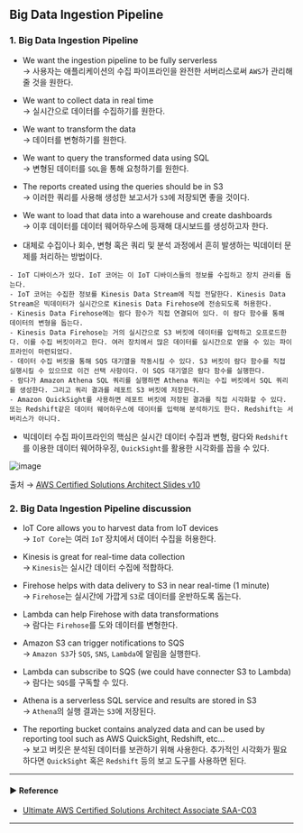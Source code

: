 ## Big Data Ingestion Pipeline
### 1. Big Data Ingestion Pipeline
- We want the ingestion pipeline to be fully serverless  
→ 사용자는 애플리케이션의 수집 파이프라인을 완전한 서버리스로써 `AWS`가 관리해 줄 것을 원한다.

- We want to collect data in real time  
→ 실시간으로 데이터를 수집하기를 원한다.

- We want to transform the data  
→ 데이터를 변형하기를 원한다.

- We want to query the transformed data using SQL  
→ 변형된 데이터를 `SQL`을 통해 요청하기를 원한다.

- The reports created using the queries should be in S3  
→ 이러한 쿼리를 사용해 생성한 보고서가 `S3`에 저장되면 좋을 것이다.

- We want to load that data into a warehouse and create dashboards  
→ 이후 데이터를 데이터 웨어하우스에 등재해 대시보드를 생성하고자 한다. 

- 대체로 수집이나 회수, 변형 혹은 쿼리 및 분석 과정에서 흔히 발생하는 빅데이터 문제를 처리하는 방법이다.
~~~
- IoT 디바이스가 있다. IoT 코어는 이 IoT 디바이스들의 정보를 수집하고 장치 관리를 돕는다.
- IoT 코어는 수집한 정보를 Kinesis Data Stream에 직접 전달한다. Kinesis Data Stream은 빅데이터가 실시간으로 Kinesis Data Firehose에 전송되도록 허용한다.
- Kinesis Data Firehose에는 람다 함수가 직접 연결되어 있다. 이 람다 함수를 통해 데이터의 변형을 돕는다.  
- Kinesis Data Firehose는 거의 실시간으로 S3 버킷에 데이터를 입력하고 오프로드한다. 이를 수집 버킷이라고 한다. 여러 장치에서 많은 데이터를 실시간으로 얻을 수 있는 파이프라인이 마련되었다.
- 데이터 수집 버킷을 통해 SQS 대기열을 작동시킬 수 있다. S3 버킷이 람다 함수를 직접 실행시킬 수 있으므로 이건 선택 사항이다. 이 SQS 대기열은 람다 함수를 실행한다.
- 람다가 Amazon Athena SQL 쿼리를 실행하면 Athena 쿼리는 수집 버킷에서 SQL 쿼리를 생성한다. 그리고 쿼리 결과를 레포트 S3 버킷에 저장한다.
- Amazon QuickSight를 사용하면 레포트 버킷에 저장된 결과를 직접 시각화할 수 있다. 또는 Redshift같은 데이터 웨어하우스에 데이터를 입력해 분석하기도 한다. Redshift는 서버리스가 아니다.
~~~

- 빅데이터 수집 파이프라인의 핵심은 실시간 데이터 수집과 변형, 람다와 `Redshift`를 이용한 데이터 웨어하우징, `QuickSight`를 활용한 시각화를 꼽을 수 있다.

![image](https://user-images.githubusercontent.com/97398071/235985486-d9dc4ac3-a3a1-42ca-b9f9-3ebf1834449b.png) 

출처 → [AWS Certified Solutions Architect Slides v10](https://courses.datacumulus.com/downloads/certified-solutions-architect-pn9/)

### 2. Big Data Ingestion Pipeline discussion
- IoT Core allows you to harvest data from IoT devices  
→ `IoT Core`는 여러 `IoT` 장치에서 데이터 수집을 허용한다.

- Kinesis is great for real-time data collection  
→ `Kinesis`는 실시간 데이터 수집에 적합하다.

- Firehose helps with data delivery to S3 in near real-time (1 minute)  
→ `Firehose`는 실시간에 가깝게 `S3`로 데이터를 운반하도록 돕는다.

- Lambda can help Firehose with data transformations  
→ 람다는 `Firehose`를 도와 데이터를 변형한다.

- Amazon S3 can trigger notifications to SQS  
→  `Amazon S3`가 `SQS`, `SNS`, `Lambda`에 알림을 실행한다.

- Lambda can subscribe to SQS (we could have connecter S3 to Lambda)  
→ 람다는 `SQS`를 구독할 수 있다. 

- Athena is a serverless SQL service and results are stored in S3  
→ `Athena`의 실행 결과는 `S3`에 저장된다.

- The reporting bucket contains analyzed data and can be used by reporting tool such as AWS QuickSight, Redshift, etc…  
→ 보고 버킷은 분석된 데이터를 보관하기 위해 사용한다. 추가적인 시각화가 필요하다면 `QuickSight` 혹은 `Redshift` 등의 보고 도구를 사용하면 된다.

---
#### ▶ Reference
- [Ultimate AWS Certified Solutions Architect Associate SAA-C03](https://www.udemy.com/course/aws-certified-solutions-architect-associate-saa-c03/)
---

